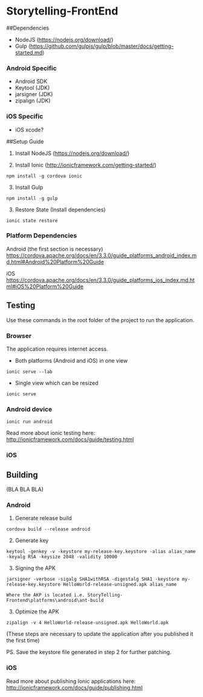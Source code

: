 # Storytelling-FrontEnd


##Dependencies

* NodeJS (https://nodejs.org/download/)
* Gulp (https://github.com/gulpjs/gulp/blob/master/docs/getting-started.md)

### Android Specific 
* Android SDK
* Keytool (JDK)
* jarsigner (JDK)
* zipalign (JDK)

### iOS Specific 
* iOS xcode?

##Setup Guide

1. Install NodeJS (https://nodejs.org/download/)

2. Install Ionic (http://ionicframework.com/getting-started/) 

  ```npm install -g cordova ionic```
  
3. Install Gulp

  ```npm install -g gulp```
  
3. Restore State (Install dependencies)

  ```ionic state restore```

### Platform Dependencies

Android (the first section is necessary)
https://cordova.apache.org/docs/en/3.3.0/guide_platforms_android_index.md.html#Android%20Platform%20Guide


iOS
https://cordova.apache.org/docs/en/3.3.0/guide_platforms_ios_index.md.html#iOS%20Platform%20Guide

  
## Testing 

Use these commands in the root folder of the project to run the application.

### Browser 

The application requires internet access.

* Both platforms (Android and iOS) in one view

 ```ionic serve --lab```
 
* Single view which can be resized

 ```ionic serve```

### Android device

 ```ionic run android```

Read more about ionic testing here: http://ionicframework.com/docs/guide/testing.html

### iOS




## Building
  
  (BLA BLA BLA)
  
### Android

1. Generate release build

  ```cordova build --release android ``` 

2. Generate key

  ```keytool -genkey -v -keystore my-release-key.keystore -alias alias_name -keyalg RSA -keysize 2048 -validity 10000 ``` 
  
3. Signing the APK

  ```jarsigner -verbose -sigalg SHA1withRSA -digestalg SHA1 -keystore my-release-key.keystore HelloWorld-release-unsigned.apk alias_name ``` 
  
    Where the AKP is located i.e. StoryTelling-Frontend\platforms\android\ant-build

3. Optimize the APK

  ```zipalign -v 4 HelloWorld-release-unsigned.apk HelloWorld.apk```  

(These steps are necessary to update the application after you published it the first time) 

PS. Save the keystore file generated in step 2 for further patching.

### iOS
  



Read more about publishing Ionic applications here: http://ionicframework.com/docs/guide/publishing.html
